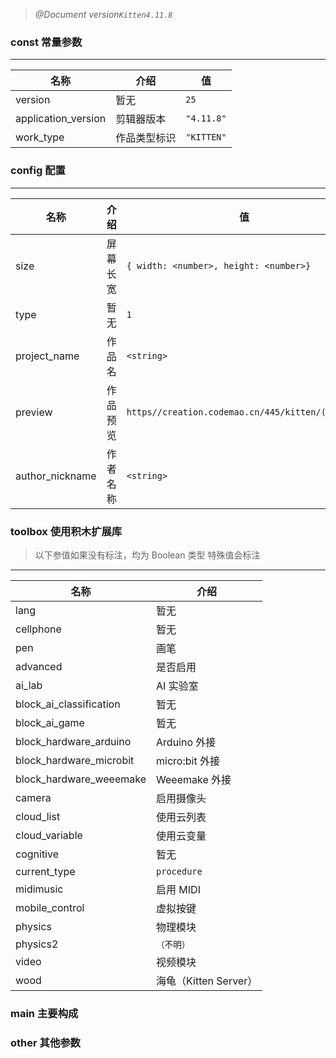> *@Document version`Kitten4.11.8`* 

### **const** 常量参数
---
| 名称 | 介绍 | 值 | 
| ---- | ---- | ---- | 
| version | 暂无 | `25` | 
| application_version | 剪辑器版本 | `"4.11.8"` | 
| work_type | 作品类型标识 | `"KITTEN"` | 

### **config** 配置
---
| 名称 | 介绍 | 值 |
| ---- | ---- | ---- |
| size | 屏幕长宽 | `{ width: <number>, height: <number>}` | 
| type | 暂无 | `1` | 
| project_name | 作品名 | `<string>` | 
| preview | 作品预览 | `https//creation.codemao.cn/445/kitten/(dase64)` | 
| author_nickname | 作者名称 | `<string>` | 


### **toolbox** 使用积木扩展库
>以下参值如果没有标注，均为 Boolean 类型
>特殊值会标注
---
| 名称 | 介绍 |
| ---- | ---- |
| lang | 暂无 |
| cellphone | 暂无 |
| pen | 画笔 |
| advanced | 是否启用 |
| ai_lab | AI 实验室 |
| block_ai_classification | 暂无 |
| block_ai_game | 暂无 |
| block_hardware_arduino | Arduino 外接 |
| block_hardware_microbit | micro:bit 外接 |
| block_hardware_weeemake | Weeemake 外接 |
| camera | 启用摄像头 |
| cloud_list | 使用云列表 |
| cloud_variable | 使用云变量 |
| cognitive | 暂无 |
| current_type | `procedure` |
| midimusic | 启用 MIDI |
| mobile_control | 虚拟按键 |
| physics | 物理模块 |
| physics2 | `（不明）` |
| video | 视频模块 |
| wood | 海龟（Kitten Server）|

### **main** 主要构成

### **other** 其他参数
